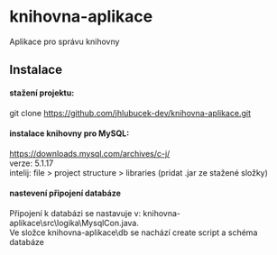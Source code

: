 # knihovna-aplikace
Aplikace pro správu knihovny

## Instalace

#### stažení projektu:
git clone https://github.com/jhlubucek-dev/knihovna-aplikace.git

#### instalace knihovny pro MySQL:
https://downloads.mysql.com/archives/c-j/  
verze: 5.1.17  
intelij: file > project structure > libraries (pridat .jar ze stažené složky)

#### nastevení připojení databáze
Připojení k databázi se nastavuje v: knihovna-aplikace\src\logika\MysqlCon.java.  
Ve složce knihovna-aplikace\db se nachází create script a schéma databáze